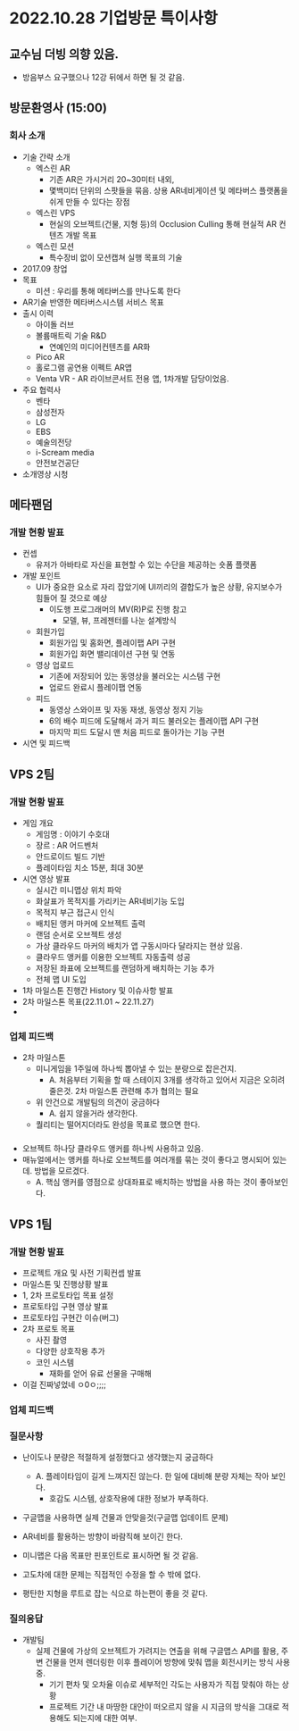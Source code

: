 # 2022.10.28 기업방문 특이사항

## 교수님 더빙 의향 있음.
- 방음부스 요구했으나 12강 뒤에서 하면 될 것 같음.

## 방문환영사 (15:00)

### 회사 소개
- 기술 간략 소개
  - 엑스린 AR
    - 기존 AR은 가시거리 20~30미터 내외,
    - 몇백미터 단위의 스팟들을 묶음. 상용 AR네비게이션 및 메타버스 플랫폼을 쉬게 만들 수 있다는 장점
  - 엑스린 VPS
    - 현실의 오브젝트(건물, 지형 등)의 Occlusion Culling 통해 현실적 AR 컨텐츠 개발 목표
  - 엑스린 모션
    - 특수장비 없이 모션캡쳐 실행 목표의 기술
- 2017.09 창업
- 목표
  - 미션 : 우리를 통해 메타버스를 만나도록 한다
- AR기술 반영한 메타버스시스템 서비스 목표
- 출시 이력
  - 아이돌 러브
  - 볼륨매트릭 기술 R&D
    - 연예인의 미디어컨텐츠를 AR화
  - Pico AR
  - 홀로그램 공연용 이펙트 AR앱
  - Venta VR - AR 라이브콘서트 전용 앱, 1차개발 담당이었음.
- 주요 협력사
  - 벤타
  - 삼성전자
  - LG
  - EBS
  - 예술의전당
  - i-Scream media
  - 안전보건공단
- 소개영상 시청

## 메타팬덤

### 개발 현황 발표
- 컨셉
  - 유저가 아바타로 자신을 표현할 수 있는 수단을 제공하는 숏폼 플랫폼
- 개발 포인트
  - UI가 중요한 요소로 자리 잡았기에 UI끼리의 결합도가 높은 상황, 유지보수가 힘들어 질 것으로 예상
    - 이도행 프로그래머의 MV(R)P로 진행 참고
      - 모델, 뷰, 프레젠터를 나눈 설계방식
  - 회원가입
    - 회원가입 및 홈화면, 플레이팹 API 구현
    - 회원가입 화면 밸리데이션 구현 및 연동
  - 영상 업로드
    - 기존에 저장되어 있는 동영상을 불러오는 시스템 구현
    - 업로드 완료시 플레이팹 연동
  - 피드
    - 동영상 스와이프 및 자동 재생, 동영상 정지 기능
    - 6의 배수 피드에 도달해서 과거 피드 불러오는 플레이팹 API 구현
    - 마지막 피드 도달시 맨 처음 피드로 돌아가는 기능 구현
- 시연 및 피드백

## VPS 2팀

### 개발 현황 발표
- 게임 개요
  - 게임명 : 이야기 수호대
  - 장르 : AR 어드벤처
  - 안드로이드 빌드 기반
  - 플레이타임 치소 15분, 최대 30분
- 시연 영상 발표
  - 실시간 미니맵상 위치 파악
  - 화살표가 목적지를 가리키는 AR네비기능 도입
  - 목적지 부근 접근시 인식
  - 배치된 앵커 마커에 오브젝트 출력
  - 랜덤 순서로 오브젝트 생성
  - 가상 클라우드 마커의 배치가 앱 구동시마다 달라지는 현상 있음.
  - 클라우드 앵커를 이용한 오브젝트 자동출력 성공
  - 저장된 좌표에 오브젝트를 랜덤하게 배치하는 기능 추가
  - 전체 맵 UI 도입
- 1차 마일스톤 진행간 History 및 이슈사항 발표
- 2차 마일스톤 목표(22.11.01 ~ 22.11.27)
- 

### 업체 피드백
- 2차 마일스톤
  - 미니게임을 1주일에 하나씩 뽑아낼 수 있는 분량으로 잡은건지.
    - A. 처음부터 기획을 할 때 스테이지 3개를 생각하고 있어서 지금은 오히려 줄은것. 2차 마일스톤 관련해 추가 협의는 필요
  - 위 안건으로 개발팀의 의견이 궁금하다
    - A. 쉽지 않을거라 생각한다.
  - 퀄리티는 떨어지더라도 완성을 목표로 했으면 한다.

###
- 오브젝트 하나당 클라우드 앵커를 하나씩 사용하고 있음.
- 매뉴얼에서는 앵커를 하나로 오브젝트를 여러개를 묶는 것이 좋다고 명시되어 있는데. 방법을 모르겠다.
  - A. 핵심 앵커를 영점으로 상대좌표로 배치하는 방법을 사용 하는 것이 좋아보인다.


## VPS 1팀

### 개발 현황 발표
- 프로젝트 개요 및 사전 기획컨셉 발표
- 마일스톤 및 진행상황 발표
- 1, 2차 프로토타입 목표 설정
- 프로토타입 구현 영상 발표
- 프로토타입 구현간 이슈(버그)
- 2차 프로토 목표
  - 사진 촬영
  - 다양한 상호작용 추가
  - 코인 시스템
    - 재화를 얻어 유료 선물을 구매해 
- 이걸 진짜넣었네 ㅇ0ㅇ;;;;

### 업체 피드백

### 질문사항
- 난이도나 분량은 적절하게 설정했다고 생각했는지 궁금하다
  - A. 플레이타임이 길게 느껴지진 않는다. 한 일에 대비해 분량 자체는 작아 보인다.
    - 호감도 시스템, 상호작용에 대한 정보가 부족하다.


- 구글맵을 사용하면 실제 건물과 안맞을것(구글맵 업데이트 문제)
- AR네비를 활용하는 방향이 바람직해 보이긴 한다.
- 미니맵은 다음 목표만 핀포인트로 표시하면 될 것 같음.
- 고도차에 대한 문제는 직접적인 수정을 할 수 밖에 없다.
- 평탄한 지형을 루트로 잡는 식으로 하는편이 좋을 것 같다.


### 질의응답
- 개발팀
  - 실제 건물에 가상의 오브젝트가 가려지는 연출을 위해 구글맵스 API를 활용, 주변 건물을 먼저 렌더링한 이후 플레이어 방향에 맞춰 맵을 회전시키는 방식 사용중.
    - 기기 편차 및 오차율 이슈로 세부적인 각도는 사용자가 직접 맞춰야 하는 상황
    - 프로젝트 기간 내 마땅한 대안이 떠오르지 않을 시 지금의 방식을 그대로 적용해도 되는지에 대한 여부.

